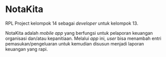 # NotaKita
RPL Project kelompok 14 sebagai _developer_ untuk kelompok 13.

NotaKita adalah _mobile app_ yang berfungsi untuk pelaporan keuangan organisasi dan/atau kepanitiaan. Melalui _app_ ini, _user_ bisa menambah entri pemasukan/pengeluaran untuk kemudian disusun menjadi laporan keuangan yang rapi.
